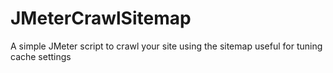 # JMeterCrawlSitemap
 A simple JMeter script to crawl your site using the sitemap useful for tuning cache settings
